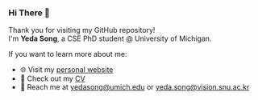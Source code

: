 ### Hi There 👋

Thank you for visiting my GitHub repository!  
I'm **Yeda Song**, a CSE PhD student @ University of Michigan.  

<!--
My name is **Yeda Song**, and I am a PhD student in Computer Science and Engineering at the University of Michigan. I have the honor of being supervised by Prof. [Honglak Lee](https://web.eecs.umich.edu/~honglak/).
I received my M.S. in Artificial Intelligence at Seoul National University, under the supervision of Prof. [Gunhee Kim](https://vision.snu.ac.kr/gunhee/).

My research goal is to develop generalizable agents for real-world settings. I am particularly interested in combining deep reinforcement learning (RL) with vision-language models.
-->

If you want to learn more about me:
- 🌐 Visit my [personal website](https://yedasong.com)
- 📄 Check out my [CV](https://yedasong.com/data/Yeda_Song-CV.pdf)
- 📧 Reach me at [yedasong@umich.edu](mailto:yedasong@umich.edu) or [yeda.song@vision.snu.ac.kr](mailto:yeda.song@vision.snu.ac.kr)


<!--
**runamu/runamu** is a ✨ _special_ ✨ repository because its `README.md` (this file) appears on your GitHub profile.

Here are some ideas to get you started:

- 🔭 I’m currently working on ...
- 🌱 I’m currently learning ...
- 👯 I’m looking to collaborate on ...
- 🤔 I’m looking for help with ...
- 💬 Ask me about ...
- 📫 How to reach me: ...
- 😄 Pronouns: ...
- ⚡ Fun fact: ...
-->
